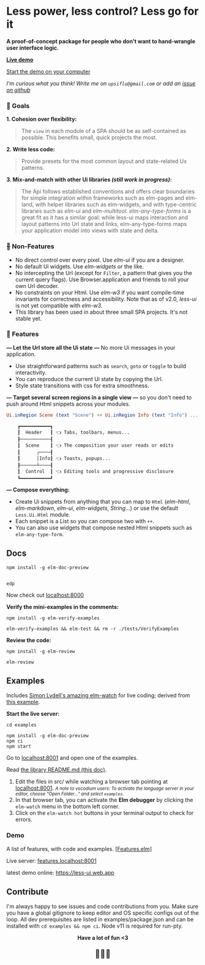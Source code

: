 # Less power, less control? Less go for it

**A proof-of-concept package for people who don't want to hand-wrangle user interface logic.**

**[Live demo](https://less-ui.web.app/)**

[Start the demo on your computer](#examples)

 _I'm curious what you think! Write me on `upsiflu@gmail.com` or add an [issue on github](https://github.com/upsiflu/less-ui/issues)_

### 🐌 Goals

**1. Cohesion over flexibility:**

> The `view` in each module of a SPA should be as self-contained as possible. This benefits small, quick projects the most.

**2. Write less code:**

> Provide presets for the most common layout and state-related Ux patterns.

**3. Mix-and-match with other Ui libraries _(still work in progress)_:**

> The Api follows established conventions and offers clear boundaries for simple integration within frameworks such as elm-pages and elm-land, with helper libraries such as elm-widgets, and with type-centric libraries such as _elm-ui_ and _elm-multitool_. _elm-any-type-forms_ is a great fit as it has a similar goal: while less-ui maps interaction and layout patterns into Url state and links, elm-any-type-forms maps your application model into views with state and delta.

### ~~🐌~~ Non-Features

- No direct control over every pixel. Use _elm-ui_ if you are a designer.
- No default Ui widgets. Use _elm-widgets_ or the like.
- No intercepting the Url (except for `Filter`, a pattern that gives you the current query flags). Use Browser.application and friends to roll your own Url decoder.
- No constraints on your Html. Use _elm-w3_ if you want compile-time invariants for correctness and accessibility. Note that as of v2.0, _less-ui_ is not yet compatible with _elm-w3_.
- This library has been used in about three small SPA projects. It's not stable yet.

### 🐌 Features

**— Let the Url store all the Ui state —** No more Ui messages in your application.

- Use straightforward patterns such as `search`, `goto` or `toggle` to build interactivity.
- You can reproduce the current Ui state by copying the Url.
- Style state transitions with css for extra smoothness.

**— Target several screen regions in a single view —** so you don't need to push around Html snippets across your modules.

```elm
Ui.inRegion Scene (text "Scene") ++ Ui.inRegion Info (text "Info") ...
```

```
    ┏━━━━━━━━━━━┓
    ┃  Header   ┃ 👈 Tabs, toolbars, menus...
    ┠───────────┨
    ┃  Scene    ┃ 👈 The composition your user reads or edits
    ┃      ╭────┨
    ┃      │Info┃ 👈 Toasts, popups...
    ┠──────┴────┨
    ┃  Control  ┃ 👈 Editing tools and progressive disclosure
    ┗━━━━━━━━━━━┛
```

**— Compose everything:**

- Create Ui snippets from anything that you can map to `Html` (_elm-html_, _elm-markdown_, _elm-ui_, _elm-widgets_, _String_...) or use the default `Less.Ui.Html` module.
- Each snippet is a List so you can compose two with `++`.
- You can also use widgets that compose nested Html snippets such as `elm-any-type-form`.

## Docs

```shell
npm install -g elm-doc-preview


edp
```

Now check out [localhost:8000](http://localhost:8000/)

**Verify the mini-examples in the comments:**

```shell
npm install -g elm-verify-examples

elm-verify-examples && elm-test && rm -r ./tests/VerifyExamples
```

**Review the code:**

```shell
npm install -g elm-review

elm-review
```

## Examples

Includes [Simon Lydell's amazing elm-watch](https://github.com/lydell/elm-watch) for live coding; derived from [this example](https://github.com/lydell/elm-watch/tree/main/example).

**Start the live server:**

```shell
cd examples

npm install -g elm-doc-preview
npm ci
npm start
```

Go to [localhost:8001](http://localhost:8001/) and open one of the examples.

Read [the library README.md (this doc)](http://features.localhost:8099/packages/upsiflu/less-ui/latest).

1. Edit the files in src/ while watching a browser tab pointing at [localhost:8001](localhost:8001).
_<small>A note to vscodium users: To activate the language server in your editor, choose "Open Folder..." and select `examples`.</small>_
1. In that browser tab, you can activate the **Elm debugger** by clicking the `elm-watch` menu in the bottom left corner.
1. Click on the `elm-watch hot` buttons in your terminal output to check for errors.

### Demo

A list of features, with code and examples.
[[Features.elm]](../src/Features.elm)

Live server: [features.localhost:8001](http://features.localhost:8001)

latest demo online: <https://less-ui.web.app>

## Contribute

I'm always happy to see issues and code contributions from you. Make sure you have a global gitignore to keep editor and OS specific configs out of the loop. All dev prerequisites are listed in examples/package.json and can be installed with `cd examples && npm ci`. Node v11 is required for run-pty.

<p align="center" style="font-weight:bold;">
    Have a lot of fun <3</p>
<p align="center" style="font-size:1.5em;">🐌🐌🐌</p>
